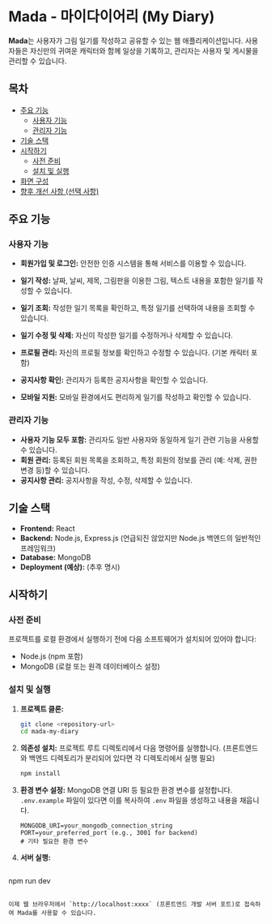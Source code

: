 # Mada - 마이다이어리 (My Diary)

**Mada**는 사용자가 그림 일기를 작성하고 공유할 수 있는 웹 애플리케이션입니다. 사용자들은 자신만의 귀여운 캐릭터와 함께 일상을 기록하고, 관리자는 사용자 및 게시물을 관리할 수 있습니다.


## 목차

- [주요 기능](#주요-기능)
  - [사용자 기능](#사용자-기능)
  - [관리자 기능](#관리자-기능)
- [기술 스택](#기술-스택)
- [시작하기](#시작하기)
  - [사전 준비](#사전-준비)
  - [설치 및 실행](#설치-및-실행)
- [화면 구성](#화면-구성)
- [향후 개선 사항 (선택 사항)](#향후-개선-사항-선택-사항)

## 주요 기능

### 사용자 기능

* **회원가입 및 로그인:** 안전한 인증 시스템을 통해 서비스를 이용할 수 있습니다.
 
* **일기 작성:** 날짜, 날씨, 제목, 그림판을 이용한 그림, 텍스트 내용을 포함한 일기를 작성할 수 있습니다.
   
* **일기 조회:** 작성한 일기 목록을 확인하고, 특정 일기를 선택하여 내용을 조회할 수 있습니다.
    
* **일기 수정 및 삭제:** 자신이 작성한 일기를 수정하거나 삭제할 수 있습니다.
* **프로필 관리:** 자신의 프로필 정보를 확인하고 수정할 수 있습니다. (기본 캐릭터 포함)

* **공지사항 확인:** 관리자가 등록한 공지사항을 확인할 수 있습니다.
* **모바일 지원:** 모바일 환경에서도 편리하게 일기를 작성하고 확인할 수 있습니다.

### 관리자 기능

* **사용자 기능 모두 포함:** 관리자도 일반 사용자와 동일하게 일기 관련 기능을 사용할 수 있습니다.
* **회원 관리:** 등록된 회원 목록을 조회하고, 특정 회원의 정보를 관리 (예: 삭제, 권한 변경 등)할 수 있습니다.
* **공지사항 관리:** 공지사항을 작성, 수정, 삭제할 수 있습니다.

## 기술 스택

* **Frontend:** React
* **Backend:** Node.js, Express.js (언급되진 않았지만 Node.js 백엔드의 일반적인 프레임워크)
* **Database:** MongoDB
* **Deployment (예상):** (추후 명시)

## 시작하기

### 사전 준비

프로젝트를 로컬 환경에서 실행하기 전에 다음 소프트웨어가 설치되어 있어야 합니다:

* Node.js (npm 포함)
* MongoDB (로컬 또는 원격 데이터베이스 설정)

### 설치 및 실행

1.  **프로젝트 클론:**
    ```bash
    git clone <repository-url>
    cd mada-my-diary
    ```

2.  **의존성 설치:**
    프로젝트 루트 디렉토리에서 다음 명령어를 실행합니다. (프론트엔드와 백엔드 디렉토리가 분리되어 있다면 각 디렉토리에서 실행 필요)
    ```bash
    npm install
    ```

3.  **환경 변수 설정:**
    MongoDB 연결 URI 등 필요한 환경 변수를 설정합니다. `.env.example` 파일이 있다면 이를 복사하여 `.env` 파일을 생성하고 내용을 채웁니다.
    ```
    MONGODB_URI=your_mongodb_connection_string
    PORT=your_preferred_port (e.g., 3001 for backend)
    # 기타 필요한 환경 변수
    ```

4. **서버 실행:**
   ```
npm run dev
```

이제 웹 브라우저에서 `http://localhost:xxxx` (프론트엔드 개발 서버 포트)로 접속하여 Mada를 사용할 수 있습니다.



